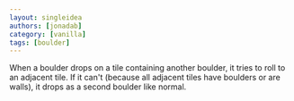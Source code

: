 ```yaml
---
layout: singleidea
authors: [jonadab]
category: [vanilla]
tags: [boulder]
---
```

When a boulder drops on a tile containing another boulder, it tries to roll to an adjacent tile. If it can't (because all adjacent tiles have boulders or are walls), it drops as a second boulder like normal.
